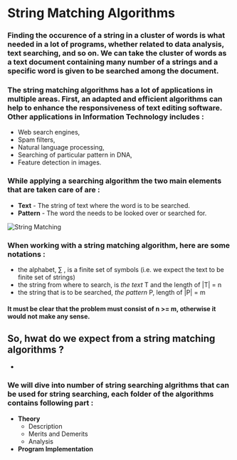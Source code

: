 # String Matching Algorithms

###   Finding the occurence of a string in a cluster of words is what needed in a lot of programs, whether related to data analysis, text searching, and so on. We can take the cluster of words as a text document containing many number of a strings and a specific word is given to be searched among the document. 

###  The string matching algorithms has a lot of applications in multiple areas. First, an adapted and efficient algorithms can help to enhance the responsiveness of text editing software. Other applications in Information Technology includes : 
* Web search engines,
* Spam filters,
* Natural language processing,
* Searching of particular pattern in DNA,
* Feature detection in images.

###   While applying a searching algorithm the two main elements that are taken care of are :
* **Text** - The string of text where the word is to be searched.
* **Pattern** - The word the needs to be looked over or searched for.

![String Matching](http://www.stoimen.com/blog/wp-content/uploads/2012/03/ThirdStepBruteforcestringmatching.png)

### When working with a string matching algorithm, here are some notations :
* the alphabet, ∑ , is a finite set of symbols (i.e. we expect the text to be finite set of strings)
* the string from where to search, is *the text* T and the length of |T| = n
* the string that is to be searched, *the pattern* P, length of |P| = m
#### It must be clear that the problem must consist of n >= m, otherwise it would not make any sense.

## So, hwat do we expect from a string matching algorithms ?
* 

### We will dive into number of string searching algrithms that can be used for string searching, each folder of the algorithms contains following part :
  * **Theory**
    * Description
    * Merits and Demerits
    * Analysis
  * **Program Implementation**
